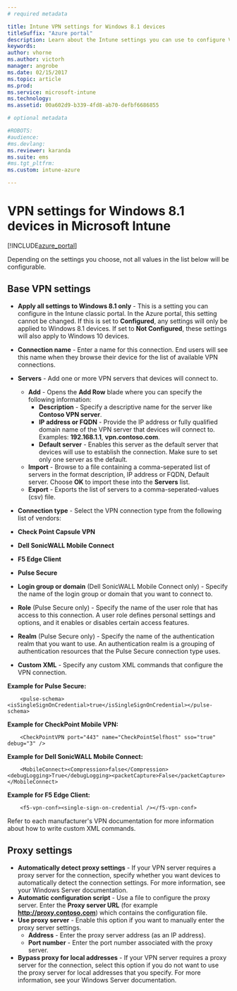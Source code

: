 ```yaml
---
# required metadata

title: Intune VPN settings for Windows 8.1 devices
titleSuffix: "Azure portal"
description: Learn about the Intune settings you can use to configure VPN connections on Windows 8.1 devices."
keywords:
author: vhorne
ms.author: victorh
manager: angrobe
ms.date: 02/15/2017
ms.topic: article
ms.prod:
ms.service: microsoft-intune
ms.technology:
ms.assetid: 00a602d9-b339-4fd8-ab70-defbf6686855

# optional metadata

#ROBOTS:
#audience:
#ms.devlang:
ms.reviewer: karanda
ms.suite: ems
#ms.tgt_pltfrm:
ms.custom: intune-azure

---
```


# VPN settings for Windows 8.1 devices in Microsoft Intune

[!INCLUDE[azure_portal](./includes/azure_portal.md)]

Depending on the settings you choose, not all values in the list below will be configurable.

## Base VPN settings


- **Apply all settings to Windows 8.1 only** - This is a setting you can configure in the Intune classic portal. In the Azure portal, this setting cannot be changed. If this is set to **Configured**, any settings will only be applied to Windows 8.1 devices. If set to **Not Configured**, these settings will also apply to Windows 10 devices.
- **Connection name** - Enter a name for this connection. End users will see this name when they browse their device for the list of available VPN connections.
- **Servers** - Add one or more VPN servers that devices will connect to.
	- **Add** - Opens the **Add Row** blade where you can specify the following information:
		- **Description** - Specify a descriptive name for the server like **Contoso VPN server**.
		- **IP address or FQDN** - Provide the IP address or fully qualified domain name of the VPN server that devices will connect to. Examples: **192.168.1.1**, **vpn.contoso.com**.
		- **Default server** - Enables this server as the default server that devices will use to establish the connection. Make sure to set only one server as the default.
	- **Import** - Browse to a file containing a comma-seperated list of servers in the format description, IP address or FQDN, Default server. Choose **OK** to import these into the **Servers** list.
	- **Export** - Exports the list of servers to a comma-seperated-values (csv) file.

- **Connection type** - Select the VPN connection type from the following list of vendors:
- **Check Point Capsule VPN**
- **Dell SonicWALL Mobile Connect**
- **F5 Edge Client**
- **Pulse Secure**

<!--- **Fingerprint** (Check Point Capsule VPN only) - Specify a string (for example, "Contoso Fingerprint Code") that will be used to verify that the VPN server can be trusted. A fingerprint can be sent to the client so it knows to trust any server that presents the same fingerprint when connecting. If the device doesn’t already have the fingerprint, it will prompt the user to trust the VPN server that they are connecting to while showing the fingerprint. (The user manually verifies the fingerprint and chooses **trust** to connect.) --->

- **Login group or domain** (Dell SonicWALL Mobile Connect only) - Specify the name of the login group or domain that you want to connect to.

- **Role** (Pulse Secure only) - Specify the name of the user role that has access to this connection. A user role defines personal settings and options, and it enables or disables certain access features.

- **Realm** (Pulse Secure only) - Specify the name of the authentication realm that you want to use. An authentication realm is a grouping of authentication resources that the Pulse Secure connection type uses.


- **Custom XML** - Specify any custom XML commands that configure the VPN connection.

**Example for Pulse Secure:**

```
	<pulse-schema><isSingleSignOnCredential>true</isSingleSignOnCredential></pulse-schema>

```

**Example for CheckPoint Mobile VPN:**
```
	<CheckPointVPN port="443" name="CheckPointSelfhost" sso="true" debug="3" />

```

**Example for Dell SonicWALL Mobile Connect:**
```
	<MobileConnect><Compression>false</Compression><debugLogging>True</debugLogging><packetCapture>False</packetCapture></MobileConnect>

```

**Example for F5 Edge Client:**

```
	<f5-vpn-conf><single-sign-on-credential /></f5-vpn-conf>

```

Refer to each manufacturer's VPN documentation for more information about how to write custom XML commands.


## Proxy settings

- **Automatically detect proxy settings** - If your VPN server requires a proxy server for the connection, specify whether you want devices to automatically detect the connection settings. For more information, see your Windows Server documentation.
- **Automatic configuration script** - Use a file to configure the proxy server. Enter the **Proxy server URL** (for example **http://proxy.contoso.com**) which contains the configuration file.
- **Use proxy server** - Enable this option if you want to manually enter the proxy server settings.
	- **Address** - Enter the proxy server address (as an IP address).
	- **Port number** - Enter the port number associated with the proxy server.
- **Bypass proxy for local addresses** - If your VPN server requires a proxy server for the connection, select this option if you do not want to use the proxy server for local addresses that you specify. For more information, see your Windows Server documentation.
